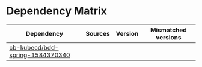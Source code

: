 # Dependency Matrix

Dependency | Sources | Version | Mismatched versions
---------- | ------- | ------- | -------------------
[cb-kubecd/bdd-spring-1584370340](https://github.com/cb-kubecd/bdd-spring-1584370340.git) |  | []() | 
